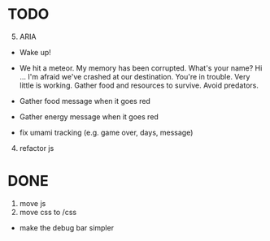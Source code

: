# TODO

5. ARIA
- Wake up!
- We hit a meteor. 
My memory has been corrupted.
What's your name?
Hi ...
I'm afraid we've crashed at our destination.
You're in trouble. Very little is working.
Gather food and resources to survive.
Avoid predators.

- Gather food message when it goes red
- Gather energy message when it goes red
- fix umami tracking (e.g. game over, days, message)

4. refactor js

# DONE

1. move js
2. move css to /css
- make the debug bar simpler
